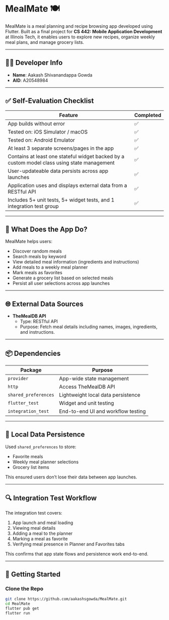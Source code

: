 # MealMate 🍽️

MealMate is a meal planning and recipe browsing app developed using Flutter. Built as a final project for **CS 442: Mobile Application Development** at Illinois Tech, it enables users to explore new recipes, organize weekly meal plans, and manage grocery lists.

---

## 🧑‍💻 Developer Info

- **Name**: Aakash Shivanandappa Gowda  
- **AID**: A20548984

---

## ✅ Self-Evaluation Checklist

| Feature                                                                                      | Completed |
|----------------------------------------------------------------------------------------------|-----------|
| App builds without error                                                                     | ✅         |
| Tested on: iOS Simulator / macOS                                                             | ✅         |
| Tested on: Android Emulator                                                                  | ✅         |
| At least 3 separate screens/pages in the app                                                 | ✅         |
| Contains at least one stateful widget backed by a custom model class using state management | ✅         |
| User-updateable data persists across app launches                                            | ✅         |
| Application uses and displays external data from a RESTful API                               | ✅         |
| Includes 5+ unit tests, 5+ widget tests, and 1 integration test group                        | ✅         |

---

## 📱 What Does the App Do?

MealMate helps users:

- Discover random meals
- Search meals by keyword
- View detailed meal information (ingredients and instructions)
- Add meals to a weekly meal planner
- Mark meals as favorites
- Generate a grocery list based on selected meals
- Persist all user selections across app launches

---

## 🌐 External Data Sources

- **TheMealDB API**  
  - Type: RESTful API  
  - Purpose: Fetch meal details including names, images, ingredients, and instructions.

---

## 📦 Dependencies

| Package             | Purpose                                               |
|---------------------|--------------------------------------------------------|
| `provider`          | App-wide state management                             |
| `http`              | Access TheMealDB API                                  |
| `shared_preferences`| Lightweight local data persistence                    |
| `flutter_test`      | Widget and unit testing                               |
| `integration_test`  | End-to-end UI and workflow testing                    |

---

## 💾 Local Data Persistence

Used `shared_preferences` to store:

- Favorite meals
- Weekly meal planner selections
- Grocery list items

This ensured users don’t lose their data between app launches.

---

## 🔍 Integration Test Workflow

The integration test covers:

1. App launch and meal loading
2. Viewing meal details
3. Adding a meal to the planner
4. Marking a meal as favorite
5. Verifying meal presence in Planner and Favorites tabs

This confirms that app state flows and persistence work end-to-end.

---

## 🚀 Getting Started

### Clone the Repo

```bash
git clone https://github.com/aakashsgowda/MealMate.git
cd MealMate
flutter pub get
flutter run
